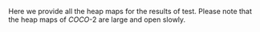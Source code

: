 Here we provide all the heap maps for the results of test. Please note that the heap maps of <em>COCO</em>-2 are large and open slowly.

